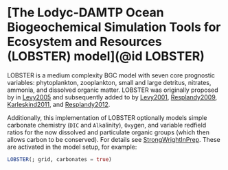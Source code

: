 # [The Lodyc-DAMTP Ocean Biogeochemical Simulation Tools for Ecosystem and Resources (LOBSTER) model](@id LOBSTER)

LOBSTER is a medium complexity BGC model with seven core prognostic variables: phytoplankton, zooplankton, small and large detritus, nitrates, ammonia, and dissolved organic matter. LOBSTER was originally proposed by in [Levy2005](@cite) and subsequently added to by [Levy2001](@cite), [Resplandy2009](@cite), [Karleskind2011](@cite), and [Resplandy2012](@cite). 

Additionally, this implementation of LOBSTER optionally models simple carbonate chemistry (`DIC` and `Alk`alinity), `Oxy`gen, and variable redfield ratios for the now dissolved and particulate organic groups (which then allows carbon to be conserved). For details see [StrongWrightInPrep](@cite). These are activated in the model setup, for example:
```julia
LOBSTER(; grid, carbonates = true)
```